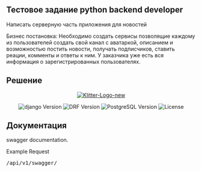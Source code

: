 ## Тестовое задание python backend developer

Написать серверную часть приложения для новостей

Бизнес постановка:
Необходимо создать сервисы позволящие каждому из пользователей создать свой канал с аватаркой, описанием и возможностью постить новости, получать подписчиков, ставить реации, комменты и ответы к ним. У заказчика уже есть вся информация о зарегистрированных пользователях.


## Решение


<p align="center">
     <a href="https://ibb.co/X8cm69k"><img src="https://i.ibb.co/4dhBCcg/Klitter-Logo-new.png" alt="Klitter-Logo-new" border="0"></a>
</p>


<p align="center">
   <img src="https://img.shields.io/badge/django-4.1.6-blueviolet" alt="django Version" >
   <img src="https://img.shields.io/badge/DRF-3.14.0-blue" alt="DRF Version">
   <img src="https://img.shields.io/badge/PostgreSQL-14-orange" alt="PostgreSQL Version">
   <img src="https://img.shields.io/badge/LICENSE-MIT-brightgreen" alt="License">
</p>

## Документация

swagger documentation.


Example Request

<pre>
<span class="key">/api/v1/swagger/</span>
</pre>

